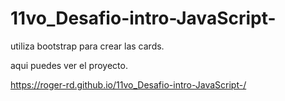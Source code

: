 # 11vo_Desafio-intro-JavaScript-

utiliza bootstrap para crear las cards.

aqui puedes ver el proyecto.

https://roger-rd.github.io/11vo_Desafio-intro-JavaScript-/

